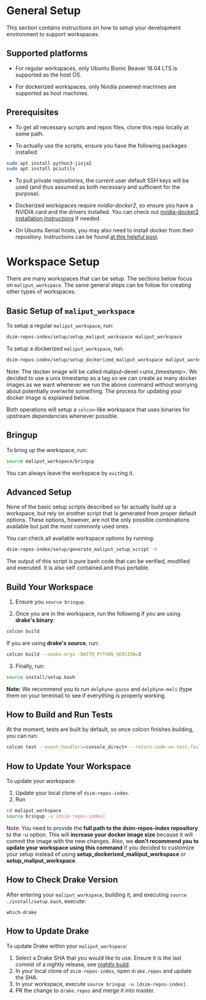# General Setup

This section contains instructions on how to setup your development environment
to support workspaces.

## Supported platforms

* For regular workspaces, only Ubuntu Bionic Beaver 18.04 LTS is supported as
  the host OS.

* For dockerized workspaces, only Nvidia powered machines are supported as host
  machines.

## Prerequisites

* To get all necessary scripts and repos files, clone this repo locally at some
  path.

* To actually use the scripts, ensure you have the following packages installed:

```sh
sudo apt install python3-jinja2
sudo apt install pciutils
```

* To pull private repositories, the current user default SSH keys will be used
  (and thus assumed as both necessary and sufficient for the purpose).

* Dockerized workspaces require *nvidia-docker2*, so ensure you have a NVIDIA
  card and the drivers installed. You can check out
  [nvidia-docker2 installation instructions](https://github.com/nvidia/nvidia-docker/wiki/Installation-(version-2.0))
  if needed.
* On Ubuntu Xenial hosts, you may also need to install docker from their
  repository. Instructions can be found
  [at this helpful post](https://gist.github.com/Brainiarc7/a8ab5f89494d053003454efc3be2d2ef).

# Workspace Setup

There are many workspaces that can be setup. The sections below focus on
`maliput_workspace`. The same general steps can be follow for creating other
types of workspaces.

## Basic Setup of `maliput_workspace`

To setup a regular `maliput_workspace`, run:

```sh
dsim-repos-index/setup/setup_maliput_workspace maliput_workspace
```

To setup a dockerized `maliput_workspace`, run:

```sh
dsim-repos-index/setup/setup_dockerized_maliput_workspace maliput_workspace
```

Note: The docker image will be called maliput-devel:<unix_timestamp>. We decided
to use a unix timestamp as a tag so we can create as many docker images as we
want whenever we run the above command without worrying about potentially
overwrite something. The process for updating your docker image is explained
below.

Both operations will setup a `colcon`-like workspace that uses binaries for
upstream dependencies whenever possible.

## Bringup

To bring up the workspace, run:

```sh
source maliput_workspace/bringup
```

You can always leave the workspace by `exit`ing it.

## Advanced Setup

None of the basic setup scripts described so far actually build up a workspace,
but rely on another script that is generated from proper default options. These
options, however, are not the only possible combinations available but just the
most commonly used ones.

You can check all available workspace options by running:

```sh
dsim-repos-index/setup/generate_maliput_setup_script -h
```

The output of this script is pure bash code that can be verified, modified and
executed. It is also self contained and thus portable.

## Build Your Workspace

1. Ensure you `source bringup`.

2. Once you are in the workspace, run the following if you are using
   **drake's binary**:

```sh
colcon build
```

If you are using **drake's source**, run:

```sh
colcon build --cmake-args -DWITH_PYTHON_VERSION=3
```

3. Finally, run:

```sh
source install/setup.bash
```

**Note:** We recommend you to run `delphyne-gazoo` and `delphyne-mali` (type
  them on your terminal) to see if everything is properly working.

## How to Build and Run Tests

At the moment, tests are built by default, so once colcon finishes building, you
can run:

```sh
colcon test --event-handlers=console_direct+ --return-code-on-test-failure --packages-skip PROJ4
```

## How to Update Your Workspace

To update your workspace:

1. Update your local clone of `dsim-repos-index`.
2. Run

```sh
cd maliput_workspace
source bringup -u [dsim-repos-index]
```

Note: You need to provide the **full path to the dsim-repos-index repository**
to the -u option. This will **increase your docker image size** because it will
commit the image with the new changes. Also, we **don't recommend you to update
your workspace using this command** if you decided to customize your setup
instead of using **setup_dockerized_maliiput_workspace** or
**setup_maliput_workspace**.

## How to Check Drake Version

After entering your `maliput_workspace`, building it, and executing
`source ./install/setup.bash`, execute:

```
which-drake
```

## How to Update Drake

To update Drake within your `maliput_workspace`:

1. Select a Drake SHA that you would like to use. Ensure it is the last commit
   of a nightly release, see
   [nightly build](https://drake-jenkins.csail.mit.edu/view/Nightly%20Production/).
2. In your local clone of `dsim-repos-index`, open `drake.repos` and update the
   SHA.
3. In your workspace, execute `source bringup -u [dsim-repos-index]`.
4. PR the change to `drake.repos` and merge it into master.
